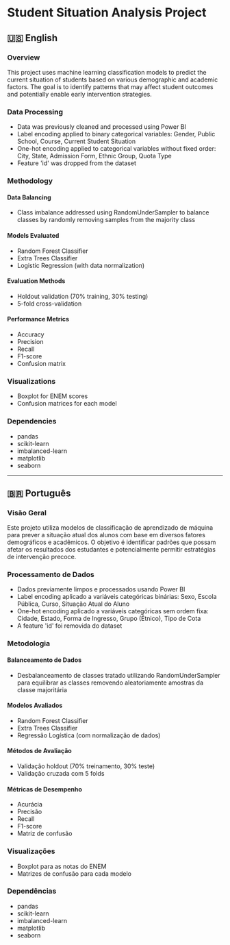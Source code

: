 # Student Situation Analysis Project

## 🇺🇸 English

### Overview
This project uses machine learning classification models to predict the current situation of students based on various demographic and academic factors. The goal is to identify patterns that may affect student outcomes and potentially enable early intervention strategies.

### Data Processing
- Data was previously cleaned and processed using Power BI
- Label encoding applied to binary categorical variables: Gender, Public School, Course, Current Student Situation
- One-hot encoding applied to categorical variables without fixed order: City, State, Admission Form, Ethnic Group, Quota Type
- Feature 'id' was dropped from the dataset

### Methodology
#### Data Balancing
- Class imbalance addressed using RandomUnderSampler to balance classes by randomly removing samples from the majority class

#### Models Evaluated
- Random Forest Classifier
- Extra Trees Classifier
- Logistic Regression (with data normalization)

#### Evaluation Methods
- Holdout validation (70% training, 30% testing)
- 5-fold cross-validation

#### Performance Metrics
- Accuracy
- Precision
- Recall
- F1-score
- Confusion matrix

### Visualizations
- Boxplot for ENEM scores
- Confusion matrices for each model

### Dependencies
- pandas
- scikit-learn
- imbalanced-learn
- matplotlib
- seaborn

---

## 🇧🇷 Português

### Visão Geral
Este projeto utiliza modelos de classificação de aprendizado de máquina para prever a situação atual dos alunos com base em diversos fatores demográficos e acadêmicos. O objetivo é identificar padrões que possam afetar os resultados dos estudantes e potencialmente permitir estratégias de intervenção precoce.

### Processamento de Dados
- Dados previamente limpos e processados usando Power BI
- Label encoding aplicado a variáveis categóricas binárias: Sexo, Escola Pública, Curso, Situação Atual do Aluno
- One-hot encoding aplicado a variáveis categóricas sem ordem fixa: Cidade, Estado, Forma de Ingresso, Grupo (Étnico), Tipo de Cota
- A feature 'id' foi removida do dataset

### Metodologia
#### Balanceamento de Dados
- Desbalanceamento de classes tratado utilizando RandomUnderSampler para equilibrar as classes removendo aleatoriamente amostras da classe majoritária

#### Modelos Avaliados
- Random Forest Classifier
- Extra Trees Classifier
- Regressão Logística (com normalização de dados)

#### Métodos de Avaliação
- Validação holdout (70% treinamento, 30% teste)
- Validação cruzada com 5 folds

#### Métricas de Desempenho
- Acurácia
- Precisão
- Recall
- F1-score
- Matriz de confusão

### Visualizações
- Boxplot para as notas do ENEM
- Matrizes de confusão para cada modelo

### Dependências
- pandas
- scikit-learn
- imbalanced-learn
- matplotlib
- seaborn

